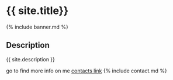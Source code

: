 # {{ site.title}}

{% include banner.md %}
## Description
{{ site.description }}

go to find more info on me [contacts link](contact.md)
{% include contact.md %}
